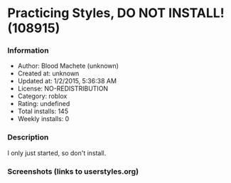# Practicing Styles, DO NOT INSTALL! (108915)

### Information
- Author: Blood Machete (unknown)
- Created at: unknown
- Updated at: 1/2/2015, 5:36:38 AM
- License: NO-REDISTRIBUTION
- Category: roblox
- Rating: undefined
- Total installs: 145
- Weekly installs: 0


### Description
I only just started, so don't install.


### Screenshots (links to userstyles.org)



